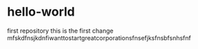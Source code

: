 # hello-world
first repository
this is the first change
mfskdfnsjkdnfiwanttostartgreatcorporationsfnsefjksfnsbfsnhsfnf

